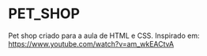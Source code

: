 # PET_SHOP
Pet shop criado para a aula de HTML e CSS. Inspirado em: https://www.youtube.com/watch?v=am_wkEACtvA
